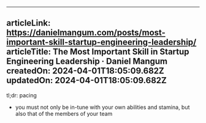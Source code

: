 -----------------------
articleLink: https://danielmangum.com/posts/most-important-skill-startup-engineering-leadership/
articleTitle: The Most Important Skill in Startup Engineering Leadership · Daniel Mangum
createdOn: 2024-04-01T18:05:09.682Z
updatedOn: 2024-04-01T18:05:09.682Z
-----------------------

tl;dr: pacing
- you must not only be in-tune with your own abilities and stamina, but also that of the members of your team